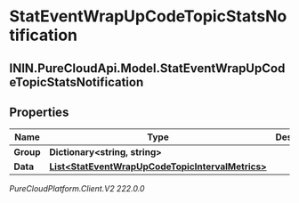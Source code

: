 # StatEventWrapUpCodeTopicStatsNotification

## ININ.PureCloudApi.Model.StatEventWrapUpCodeTopicStatsNotification

## Properties

|Name | Type | Description | Notes|
|------------ | ------------- | ------------- | -------------|
| **Group** | **Dictionary&lt;string, string&gt;** |  | [optional] |
| **Data** | [**List&lt;StatEventWrapUpCodeTopicIntervalMetrics&gt;**](StatEventWrapUpCodeTopicIntervalMetrics) |  | [optional] |



_PureCloudPlatform.Client.V2 222.0.0_
